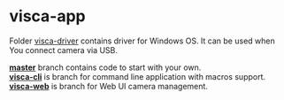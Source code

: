 # visca-app

Folder [visca-driver](https://github.com/Vapsel/visca-app/tree/master/visca-driver) contains driver for Windows OS. It can be used when You connect camera via USB.

[**master**](https://github.com/Vapsel/visca-app/tree/master) branch contains code to start with your own.  
[**visca-cli**](https://github.com/Vapsel/visca-app/tree/visca-cli) is branch for command line application with macros support.  
[**visca-web**](https://github.com/Vapsel/visca-app/tree/visca-web) is branch for Web UI camera management.  